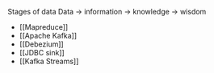 Stages of data
Data -> information -> knowledge -> wisdom

- [[Mapreduce]]
- [[Apache Kafka]]
- [[Debezium]]
- [[JDBC sink]]
- [[Kafka Streams]]